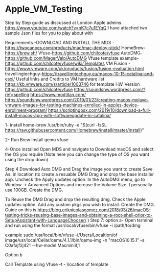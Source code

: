 # Apple_VM_Testing
Step by Step guide as discussed at London Apple admins https://www.youtube.com/watch?v=nK7c7u1EYqQ
I have attached two sample Json files for you to play about with

Requirements -DOWNLOAD AND INSTALL THE 
MDS -https://twocanoes.com/products/mac/mac-deploy-stick/
HomeBrew-https://brew.sh/
Vfuse-https://github.com/chilcote/vfuse
AutoDMG-https://github.com/MagerValp/AutoDMG
Vfuse template example-https://github.com/chilcote/vfuse/wiki/Templates
VM Fusion -https://www.vmware.com/uk/products/fusion/fusion-evaluation.html
travellingtechguy-https://travellingtechguy.eu/macos-10-15-catalina-and-esxi/
Useful links and Credits to 
VM hardware list https://kb.vmware.com/s/article/1003746 for template HW_Version
https://github.com/chilcote/vfuse
https://soundsnw.wordpress.com/?ref=spelling
https://www.modtitan.com/
https://soundsnw.wordpress.com/2019/01/23/creating-macos-mojave-vmware-images-for-testing-machines-enrolled-in-apples-device-enrollment-program/
https://scriptingosx.com/2019/10/download-a-full-install-macos-app-with-softwareupdate-in-catalina/

1- install home-brew  /usr/bin/ruby -e "$(curl -fsSL https://raw.githubusercontent.com/Homebrew/install/master/install)"

2- Run Brew Install qemu vfuse

4-Once installed Open MDS and navigate to  Download macOS and select the OS you require
(Note here you can change the type of OS you want using the drop down)

Step 4
Download  Auto DMG and Drag the image you want to create
Save As: in location
(to create a resuable DMG
Drag and drop the base installer app.
Uncheck the Apply updates option.
In the AutoDMG menu, go to Window -> Advanced Options and increase the Volume Size. I personally use 100GB.
Create the DMG.

To Reuse the DMG
Drag and drop the resulting dmg.
Check the Apple updates option.
Add any custom pkgs you wish to install.
Create the DMG.
Guide on this is https://blog.eriknicolasgomez.com/2018/03/26/macOS-testing-tricks-reusing-base-images-and-obtaining-a-root-shell-prior-to-SetupAssistant-with-LanguageChooser/
)
Step 7: 
option a- Open terminal and run using the format
/usr/local/vfuse/bin/vfuse -i /path/to/dmg

example 
sudo /usr/local/bin/vfuse  -i/Users/Localtion/of image/usr/local/Cellar/qemu/4.1.1/bin/qemu-img -n "macOS10.15.1" -s C0afajf2j421 --hw-model Macmini8,1

Option b

Call Template using Vfuse -t - \location of template




